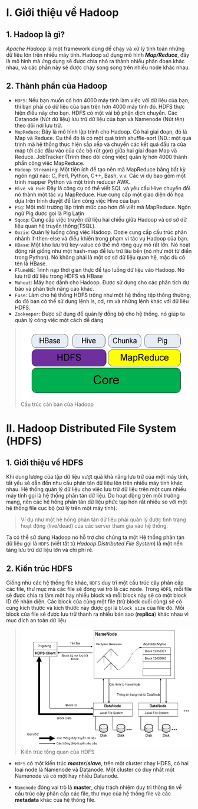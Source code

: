 # I. Giới thiệu về Hadoop

## 1\. Hadoop là gì?

_Apache Hadoop_ là một framework dùng để chạy và xử lý tính toán những dữ liệu lớn trên nhiều máy tính. Hadoop sử dụng mô hình **_Map/Reduce_**, đây là mô hình mà ứng dụng sẽ được chia nhỏ ra thành nhiều phân đoạn khác nhau, và các phần này sẽ được chạy song song trên nhiều node khác nhau.

## 2\. Thành phần của Hadoop

- `HDFS`: Nếu bạn muốn có hơn 4000 máy tính làm việc với dữ liệu của bạn, thì bạn phải có dữ liệu của bạn trên hơn 4000 máy tính đó. HDFS thực hiện điều này cho bạn. HDFS có một vài bộ phận dịch chuyển. Các Datanode (Nút dữ liệu) lưu trữ dữ liệu của bạn và Namenode (Nút tên) theo dõi nơi lưu trữ.
- `MapReduce`: Đây là mô hình lập trình cho Hadoop. Có hai giai đoạn, đó là Map và Reduce. Cụ thể đó là có một quá trình shuffle-sort (ND.: một quá trình mà hệ thống thực hiện sắp xếp và chuyển các kết quả đầu ra của map tới các đầu vào của các bộ rút gọn) giữa hai giai đoạn Map và Reduce. JobTracker (Trình theo dõi công việc) quản lý hơn 4000 thành phần công việc MapReduce.
- `Hadoop Streaming`: Một tiện ích để tạo nên mã MapReduce bằng bất kỳ ngôn ngữ nào: C, Perl, Python, C++, Bash, v.v. Các ví dụ bao gồm một trình mapper Python và một trình reducer AWK.
- `Hive và Hue`: Đây là công cụ có thể viết SQL và yêu cầu Hive chuyển đổi nó thành một tác vụ MapReduce. Hue cung cấp một giao diện đồ họa dựa trên trình duyệt để làm công việc Hive của bạn.
- `Pig`: Một môi trường lập trình mức cao hơn để viết mã MapReduce. Ngôn ngữ Pig được gọi là Pig Latin
- `Sqoop`: Cung cấp việc truyền dữ liệu hai chiều giữa Hadoop và cơ sở dữ liệu quan hệ truyền thống(TSQL).
- `Oozie`: Quản lý luồng công việc Hadoop. Oozie cung cấp cấu trúc phân nhánh if-then-else và điều khiển trong phạm vi tác vụ Hadoop của bạn.
- `HBase`: Một kho lưu trữ key-value có thể mở rộng quy mô rất lớn. Nó hoạt động rất giống như một hash-map để lưu trữ lâu bền (nó như một từ điển trong Python). Nó không phải là một cơ sở dữ liệu quan hệ, mặc dù có tên là HBase.
- `FlumeNG`: Trình nạp thời gian thực để tạo luồng dữ liệu vào Hadoop. Nó lưu trữ dữ liệu trong HDFS và HBase
- `Mahout`: Máy học dành cho Hadoop. Được sử dụng cho các phân tích dự báo và phân tích nâng cao khác.
- `Fuse`: Làm cho hệ thống HDFS trông như một hệ thống tệp thông thường, do đó bạn có thể sử dụng lệnh ls, cd, rm và những lệnh khác với dữ liệu HDFS.
- `Zookeeper`: Được sử dụng để quản lý đồng bộ cho hệ thống. nó giúp ta quản lý công việc một cách dễ dàng

> ![tong quan ve hadoop](hinhanh/tongQuanHadoop.PNG) Cấu trúc căn bản của Hadoop

# II. Hadoop Distributed File System (HDFS)

## 1\. Giới thiệu về HDFS

Khi dung lượng của tập dữ liệu vượt quá khả năng lưu trữ của một máy tính, tất yếu sẽ dẫn đến nhu cầu phân tán dữ liệu lên trên nhiều máy tính khác nhau. Hệ thống quản lý dữ liệu cho việc lưu trữ dữ liệu trên một cụm nhiều máy tính gọi là hệ thống phân tán dữ liệu. Do hoạt động trên môi trường mạng, nên các hệ hống phân tán dữ liệu phức tạp hơn rất nhiều so với một hệ thống file cục bộ (xử lý trên một máy tính).

> Ví dụ như một hệ hống phân tán dữ liệu phải quản lý được tình trạng hoạt động (live/dead) của các server tham gia vào hệ thống.

Ta có thể sử dụng Hadoop nó hỗ trợ cho chúng ta một Hệ thống phân tán dữ liệu gọi là `HDFS` (viết tắt từ _Hadoop Distributed File System_) là một nền tảng lưu trữ dữ liệu lớn và chi phí rẻ.

## 2\. Kiến trúc HDFS

Giống như các hệ thống file khác, `HDFS` duy trì một cấu trúc cây phân cấp các file, thư mục mà các file sẽ đóng vai trò là các node. Trong `HDFS`, mỗi file sẽ được chia ra làm một hay nhiều block và mỗi block này sẽ có một block ID để nhận diện. Các block của cùng một file (trừ block cuối cùng) sẽ có cùng kích thước và kích thước này được gọi là `block size` của file đó. Mỗi block của file sẽ được lưu trữ thành ra nhiều bản sao (**replica**) khác nhau vì mục đích an toàn dữ liệu

> ![Kien truc cua HDFS](hinhanh/kienTrucHDFS.PNG) Kiến trúc tổng quan của HDFS

- `HDFS` có một kiến trúc **_master_**/**_slave_**, trên một cluster chạy HDFS, có hai loại node là Namenode và Datanode. Một cluster có duy nhất một Namenode và có một hay nhiều Datanode.

- `Namenode` đóng vai trò là **master**, chịu trách nhiệm duy trì thông tin về cấu trúc cây phân cấp các file, thư mục của hệ thống file và các **metadata** khác của hệ thống file.
